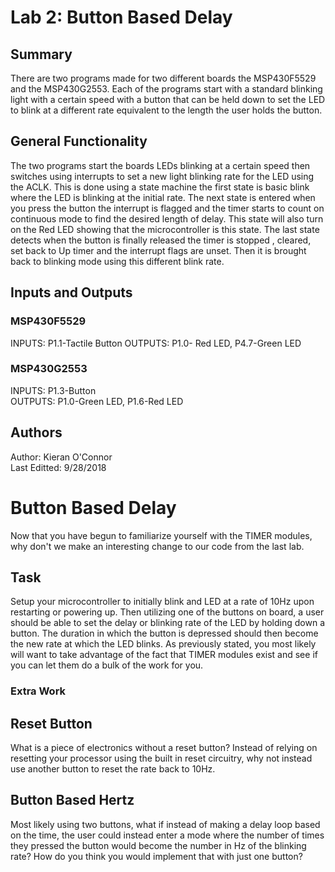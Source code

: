 # Lab 2: Button Based Delay

## Summary
 There are two programs made for two different boards the MSP430F5529 and the MSP430G2553. Each of the programs start with a standard blinking light with a certain speed with a button that can be held down to set the LED to blink at a different rate equivalent to the length the user holds the button.

## General Functionality
 The two programs start the boards LEDs blinking at a certain speed then switches using interrupts to set a new light blinking rate for the LED using the ACLK. This is done using a state machine the first state is basic blink where the LED is blinking at the initial rate. The next state is entered when you press the button the interrupt is flagged and the timer starts to count on continuous mode to find the desired length of delay. This state will also turn on the Red LED showing that the microcontroller is this state. The last state detects when the button is finally released the timer is stopped , cleared, set back to Up timer and the interrupt flags are unset. Then it is brought back to blinking mode using this different blink rate.
 
## Inputs and Outputs

### MSP430F5529
 INPUTS: P1.1-Tactile Button
 OUTPUTS: P1.0- Red LED, P4.7-Green LED
 
### MSP430G2553
 INPUTS: P1.3-Button  
 OUTPUTS: P1.0-Green LED, P1.6-Red LED
 
## Authors

   Author: Kieran O'Connor  
   Last Editted: 9/28/2018
   
# Button Based Delay
Now that you have begun to familiarize yourself with the TIMER modules, why don't we make an interesting change to our code from the last lab.

## Task
Setup your microcontroller to initially blink and LED at a rate of 10Hz upon restarting or powering up. Then utilizing one of the buttons on board, a user should be able to set the delay or blinking rate of the LED by holding down a button. The duration in which the button is depressed should then become the new rate at which the LED blinks. As previously stated, you most likely will want to take advantage of the fact that TIMER modules exist and see if you can let them do a bulk of the work for you.

### Extra Work
## Reset Button
What is a piece of electronics without a reset button? Instead of relying on resetting your processor using the built in reset circuitry, why not instead use another button to reset the rate back to 10Hz.

## Button Based Hertz
Most likely using two buttons, what if instead of making a delay loop based on the time, the user could instead enter a mode where the number of times they pressed the button would become the number in Hz of the blinking rate? How do you think you would implement that with just one button?

